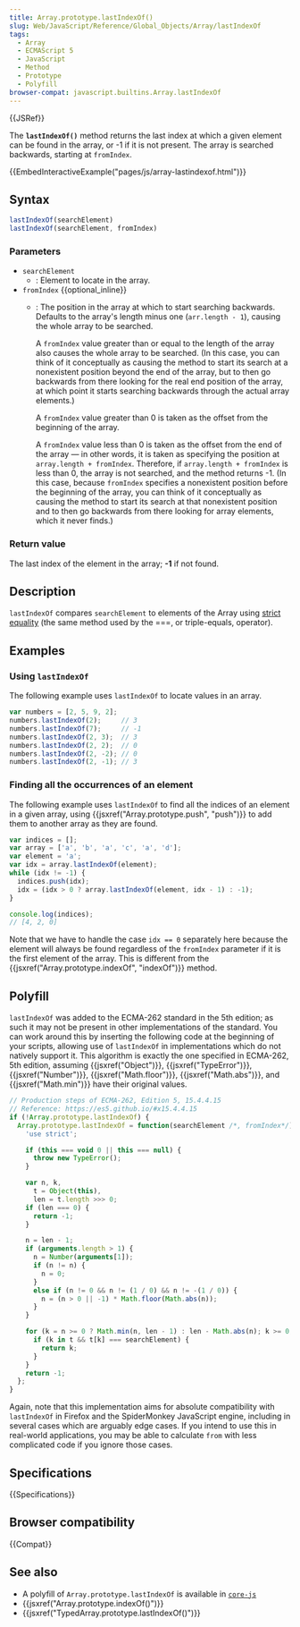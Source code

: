 ```yaml
---
title: Array.prototype.lastIndexOf()
slug: Web/JavaScript/Reference/Global_Objects/Array/lastIndexOf
tags:
  - Array
  - ECMAScript 5
  - JavaScript
  - Method
  - Prototype
  - Polyfill
browser-compat: javascript.builtins.Array.lastIndexOf
---
```

{{JSRef}}

The **`lastIndexOf()`** method returns the last index at which
a given element can be found in the array, or -1 if it is not present. The array is
searched backwards, starting at `fromIndex`.

{{EmbedInteractiveExample("pages/js/array-lastindexof.html")}}

## Syntax

```js
lastIndexOf(searchElement)
lastIndexOf(searchElement, fromIndex)
```

### Parameters

- `searchElement`
  - : Element to locate in the array.
- `fromIndex` {{optional_inline}}
  - : The position in the array at which to start searching backwards. Defaults to the array's length minus one (`arr.length - 1`), causing the whole array to be searched.

    A `fromIndex` value greater than or equal to the length of the array also causes the whole array to be searched. (In this case, you can think of it conceptually as causing the method to start its search at a nonexistent position beyond the end of the array, but to then go backwards from there looking for the real end position of the array, at which point it starts searching backwards through the actual array elements.)

    A `fromIndex` value greater than 0 is taken as the offset from the beginning of the array.

    A `fromIndex` value less than 0 is taken as the offset from the end of the array — in other words, it is taken as specifying the position at `array.length + fromIndex`. Therefore, if `array.length + fromIndex` is less than 0, the array is not searched, and the method returns -1. (In this case, because `fromIndex` specifies a nonexistent position before the beginning of the array, you can think of it conceptually as causing the method to start its search at that nonexistent position and to then go backwards from there looking for array elements, which it never finds.)

### Return value

The last index of the element in the array; **-1** if not found.

## Description

`lastIndexOf` compares `searchElement` to elements of the Array
using [strict
equality](/en-US/docs/Web/JavaScript/Reference/Operators/Comparison_Operators#Using_the_Equality_Operators) (the same method used by the ===, or triple-equals, operator).

## Examples

### Using `lastIndexOf`

The following example uses `lastIndexOf` to locate values in an array.

```js
var numbers = [2, 5, 9, 2];
numbers.lastIndexOf(2);     // 3
numbers.lastIndexOf(7);     // -1
numbers.lastIndexOf(2, 3);  // 3
numbers.lastIndexOf(2, 2);  // 0
numbers.lastIndexOf(2, -2); // 0
numbers.lastIndexOf(2, -1); // 3
```

### Finding all the occurrences of an element

The following example uses `lastIndexOf` to find all the indices of an
element in a given array, using {{jsxref("Array.prototype.push", "push")}} to add them
to another array as they are found.

```js
var indices = [];
var array = ['a', 'b', 'a', 'c', 'a', 'd'];
var element = 'a';
var idx = array.lastIndexOf(element);
while (idx != -1) {
  indices.push(idx);
  idx = (idx > 0 ? array.lastIndexOf(element, idx - 1) : -1);
}

console.log(indices);
// [4, 2, 0]
```

Note that we have to handle the case `idx == 0` separately here because the
element will always be found regardless of the `fromIndex` parameter if it is
the first element of the array. This is different from the
{{jsxref("Array.prototype.indexOf", "indexOf")}} method.

## Polyfill

`lastIndexOf` was added to the ECMA-262 standard in the 5th edition; as such
it may not be present in other implementations of the standard. You can work around this
by inserting the following code at the beginning of your scripts, allowing use of
`lastIndexOf` in implementations which do not natively support it. This
algorithm is exactly the one specified in ECMA-262, 5th edition, assuming
{{jsxref("Object")}}, {{jsxref("TypeError")}}, {{jsxref("Number")}},
{{jsxref("Math.floor")}}, {{jsxref("Math.abs")}}, and {{jsxref("Math.min")}} have their
original values.

```js
// Production steps of ECMA-262, Edition 5, 15.4.4.15
// Reference: https://es5.github.io/#x15.4.4.15
if (!Array.prototype.lastIndexOf) {
  Array.prototype.lastIndexOf = function(searchElement /*, fromIndex*/) {
    'use strict';

    if (this === void 0 || this === null) {
      throw new TypeError();
    }

    var n, k,
      t = Object(this),
      len = t.length >>> 0;
    if (len === 0) {
      return -1;
    }

    n = len - 1;
    if (arguments.length > 1) {
      n = Number(arguments[1]);
      if (n != n) {
        n = 0;
      }
      else if (n != 0 && n != (1 / 0) && n != -(1 / 0)) {
        n = (n > 0 || -1) * Math.floor(Math.abs(n));
      }
    }

    for (k = n >= 0 ? Math.min(n, len - 1) : len - Math.abs(n); k >= 0; k--) {
      if (k in t && t[k] === searchElement) {
        return k;
      }
    }
    return -1;
  };
}
```

Again, note that this implementation aims for absolute compatibility with
`lastIndexOf` in Firefox and the SpiderMonkey JavaScript engine, including in
several cases which are arguably edge cases. If you intend to use this in real-world
applications, you may be able to calculate `from` with less complicated code
if you ignore those cases.

## Specifications

{{Specifications}}

## Browser compatibility

{{Compat}}

## See also

- A polyfill of `Array.prototype.lastIndexOf` is available in [`core-js`](https://github.com/zloirock/core-js#ecmascript-array)
- {{jsxref("Array.prototype.indexOf()")}}
- {{jsxref("TypedArray.prototype.lastIndexOf()")}}

